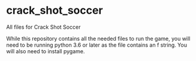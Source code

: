 # crack_shot_soccer
All files for Crack Shot Soccer

While this repository contains all the needed files to run the game, you will need to be running
python 3.6 or later as the file contains an f string. You will also need to install pygame.
